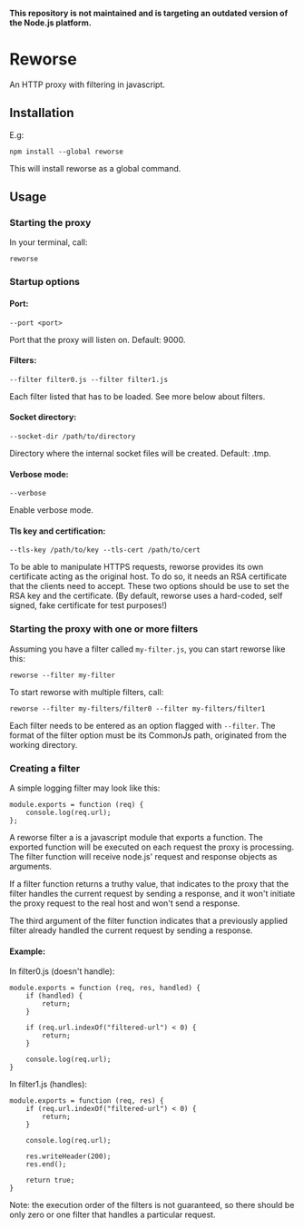 **This repository is not maintained and is targeting an outdated version of the Node.js platform.**

# Reworse

An HTTP proxy with filtering in javascript.

## Installation

E.g:

```
npm install --global reworse
```

This will install reworse as a global command.

## Usage

### Starting the proxy

In your terminal, call:

```
reworse
```

### Startup options

#### Port:

```
--port <port>
```

Port that the proxy will listen on. Default: 9000.

#### Filters:

```
--filter filter0.js --filter filter1.js
```

Each filter listed that has to be loaded. See more below about filters.

#### Socket directory:

```
--socket-dir /path/to/directory
```

Directory where the internal socket files will be created. Default: .tmp.

#### Verbose mode:

```
--verbose
```

Enable verbose mode.

#### Tls key and certification:

```
--tls-key /path/to/key --tls-cert /path/to/cert
```

To be able to manipulate HTTPS requests, reworse provides its own certificate
acting as the original host. To do so, it needs an RSA certificate that the
clients need to accept. These two options should be use to set the RSA key
and the certificate. (By default, reworse uses a hard-coded, self signed,
fake certificate for test purposes!)

### Starting the proxy with one or more filters

Assuming you have a filter called `my-filter.js`, you can start reworse
like this:

```
reworse --filter my-filter
```

To start reworse with multiple filters, call:

```
reworse --filter my-filters/filter0 --filter my-filters/filter1
```

Each filter needs to be entered as an option flagged with `--filter`.
The format of the filter option must be its CommonJs path, originated
from the working directory.

### Creating a filter

A simple logging filter may look like this:

```
module.exports = function (req) {
    console.log(req.url);
};
```

A reworse filter a is a javascript module that exports a function. The
exported function will be executed on each request the proxy is
processing. The filter function will receive node.js' request and
response objects as arguments.

If a filter function returns a truthy value, that indicates to the proxy
that the filter handles the current request by sending a response, and
it won't initiate the proxy request to the real host and won't send a
response.

The third argument of the filter function indicates that a previously
applied filter already handled the current request by sending a
response.

#### Example:

In filter0.js (doesn't handle):

```
module.exports = function (req, res, handled) {
    if (handled) {
        return;
    }

    if (req.url.indexOf("filtered-url") < 0) {
        return;
    }

    console.log(req.url);
}
```

In filter1.js (handles):

```
module.exports = function (req, res) {
    if (req.url.indexOf("filtered-url") < 0) {
        return;
    }

    console.log(req.url);

    res.writeHeader(200);
    res.end();

    return true;
}
```

Note: the execution order of the filters is not guaranteed, so there
should be only zero or one filter that handles a particular request.

